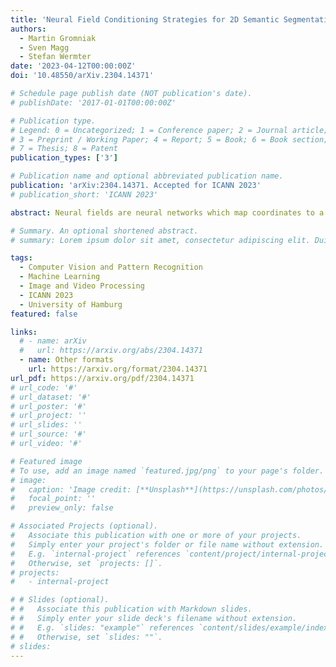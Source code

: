 ```yaml
---
title: 'Neural Field Conditioning Strategies for 2D Semantic Segmentation'
authors:
  - Martin Gromniak
  - Sven Magg
  - Stefan Wermter
date: '2023-04-12T00:00:00Z'
doi: '10.48550/arXiv.2304.14371'

# Schedule page publish date (NOT publication's date).
# publishDate: '2017-01-01T00:00:00Z'

# Publication type.
# Legend: 0 = Uncategorized; 1 = Conference paper; 2 = Journal article;
# 3 = Preprint / Working Paper; 4 = Report; 5 = Book; 6 = Book section;
# 7 = Thesis; 8 = Patent
publication_types: ['3']

# Publication name and optional abbreviated publication name.
publication: 'arXiv:2304.14371. Accepted for ICANN 2023'
# publication_short: 'ICANN 2023'

abstract: Neural fields are neural networks which map coordinates to a desired signal. When a neural field should jointly model multiple signals, and not memorize only one, it needs to be conditioned on a latent code which describes the signal at hand. Despite being an important aspect, there has been little research on conditioning strategies for neural fields. In this work, we explore the use of neural fields as decoders for 2D semantic segmentation. For this task, we compare three conditioning methods, simple concatenation of the latent code, Feature Wise Linear Modulation (FiLM), and Cross-Attention, in conjunction with latent codes which either describe the full image or only a local region of the image. Our results show a considerable difference in performance between the examined conditioning strategies. Furthermore, we show that conditioning via Cross-Attention achieves the best results and is competitive with a CNN-based decoder for semantic segmentation.

# Summary. An optional shortened abstract.
# summary: Lorem ipsum dolor sit amet, consectetur adipiscing elit. Duis posuere tellus ac convallis placerat. Proin tincidunt magna sed ex sollicitudin condimentum.

tags:
  - Computer Vision and Pattern Recognition
  - Machine Learning
  - Image and Video Processing
  - ICANN 2023
  - University of Hamburg
featured: false

links:
  # - name: arXiv
  #   url: https://arxiv.org/abs/2304.14371
  - name: Other formats
    url: https://arxiv.org/format/2304.14371
url_pdf: https://arxiv.org/pdf/2304.14371
# url_code: '#'
# url_dataset: '#'
# url_poster: '#'
# url_project: ''
# url_slides: ''
# url_source: '#'
# url_video: '#'

# Featured image
# To use, add an image named `featured.jpg/png` to your page's folder.
# image:
#   caption: 'Image credit: [**Unsplash**](https://unsplash.com/photos/s9CC2SKySJM)'
#   focal_point: ''
#   preview_only: false

# Associated Projects (optional).
#   Associate this publication with one or more of your projects.
#   Simply enter your project's folder or file name without extension.
#   E.g. `internal-project` references `content/project/internal-project/index.md`.
#   Otherwise, set `projects: []`.
# projects:
#   - internal-project

# # Slides (optional).
# #   Associate this publication with Markdown slides.
# #   Simply enter your slide deck's filename without extension.
# #   E.g. `slides: "example"` references `content/slides/example/index.md`.
# #   Otherwise, set `slides: ""`.
# slides:
---
```

